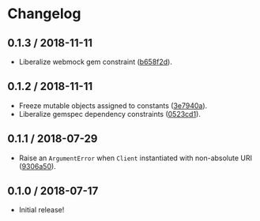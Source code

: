 # Changelog

## 0.1.3 / 2018-11-11

- Liberalize webmock gem constraint ([b658f2d](https://github.com/jgarber623/authorization-endpoint-ruby/commit/b658f2d)).

## 0.1.2 / 2018-11-11

- Freeze mutable objects assigned to constants ([3e7940a](https://github.com/jgarber623/authorization-endpoint-ruby/commit/3e7940a)).
- Liberalize gemspec dependency constraints ([0523cd1](https://github.com/jgarber623/authorization-endpoint-ruby/commit/0523cd1)).

## 0.1.1 / 2018-07-29

- Raise an `ArgumentError` when `Client` instantiated with non-absolute URI ([9306a50](https://github.com/jgarber623/authorization-endpoint-ruby/commit/9306a50)).

## 0.1.0 / 2018-07-17

- Initial release!

